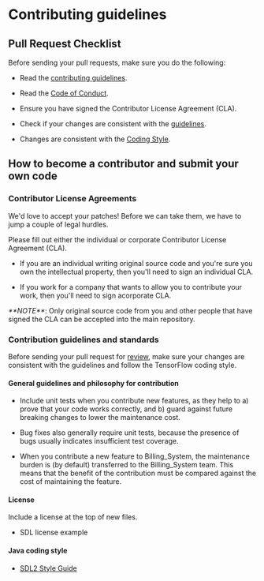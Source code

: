 # Contributing guidelines

## Pull Request Checklist

Before sending your pull requests, make sure you do the following:

- Read the [contributing guidelines](https://github.com/chaimarajah/The-Lost-Recipe/blob/master/CONTRIBUTING.md).

- Read the [Code of Conduct](https://github.com/chaimarajah/The-Lost-Recipe/blob/master/CODE_OF_CONDUCT.md).

- Ensure you have signed the Contributor License Agreement (CLA).

- Check if your changes are consistent with the [guidelines](https://github.com/chaimarajah/The-Lost-Recipe/blob/master/CONTRIBUTING.md#general-guidelines-and-philosophy-for-contribution).

- Changes are consistent with the [Coding Style](https://github.com/chaimarajah/The-Lost-Recipe/blob/master/CONTRIBUTING.md#c-coding-style).

## How to become a contributor and submit your own code

### Contributor License Agreements

We'd love to accept your patches! Before we can take them, we have to jump a couple of legal hurdles.

Please fill out either the individual or corporate Contributor License Agreement (CLA).

- If you are an individual writing original source code and you're sure you own the intellectual property, then you'll need to sign an individual CLA.

- If you work for a company that wants to allow you to contribute your work, then you'll need to sign acorporate CLA.

_\*\*NOTE\*\*_: Only original source code from you and other people that have signed the CLA can be accepted into the main repository.

### Contribution guidelines and standards

Before sending your pull request for [review](https://github.com/chaimarajah/The-Lost-Recipe/pulls), make sure your changes are consistent with the guidelines and follow the TensorFlow coding style.

#### General guidelines and philosophy for contribution

- Include unit tests when you contribute new features, as they help to a) prove that your code works correctly, and b) guard against future breaking changes to lower the maintenance cost.

- Bug fixes also generally require unit tests, because the presence of bugs usually indicates insufficient test coverage.

- When you contribute a new feature to Billing\_System, the maintenance burden is (by default) transferred to the Billing\_System team. This means that the benefit of the contribution must be compared against the cost of maintaining the feature.

#### License

Include a license at the top of new files.

- SDL license example

#### Java coding style

- [SDL2 Style Guide](https://tr0ll.net/libsdl/docs/sdldoc.pdf)
